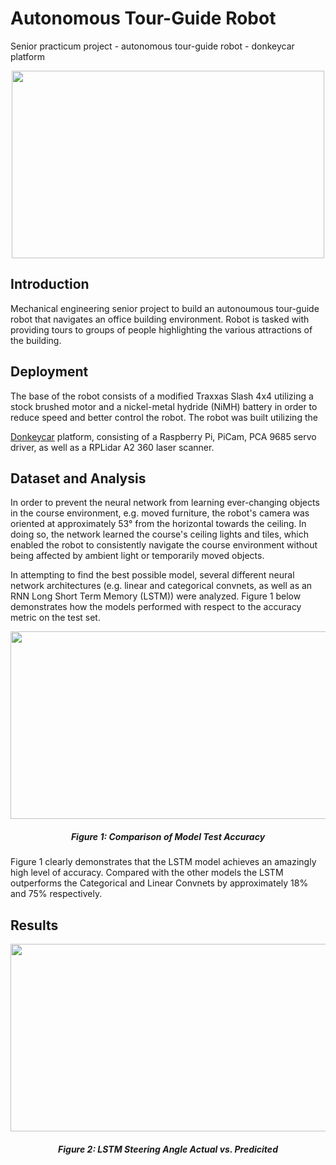<h1 align="left">  Autonomous Tour-Guide Robot  </h1>
<p align="left"> Senior practicum project - autonomous tour-guide robot - donkeycar platform </p>

<p align="center">
  <img width="500" height="300" src="https://github.com/weretew/Autonomous-Tour-Guide-Robot/blob/master/tour_guide_robot.gif?raw=true">
</p>


<h2 align="left"> Introduction </h2>
<p align="left"> Mechanical engineering senior project to build an autonoumous tour-guide robot that navigates an office building environment. Robot is tasked with providing tours to groups of people highlighting the various attractions of the building. </p>


<h2 align="left"> Deployment </h2>
<p align="left"> The base of the robot consists of a modified Traxxas Slash 4x4 utilizing a stock brushed motor and a nickel-metal hydride (NiMH) battery in order to reduce speed and better control the robot. The robot was built utilizing the
  
  [Donkeycar](https://github.com/wroscoe/donkey) platform, consisting of a Raspberry Pi, PiCam, PCA 9685 servo driver, as well as a RPLidar A2 360 laser scanner.</p>

<h2 align="left"> Dataset and Analysis </h2>
<p align="left"> In order to prevent the neural network from learning ever-changing objects in the course environment, e.g. moved furniture, the robot's camera was oriented at approximately 53° from the horizontal towards the ceiling.  In doing so, the network learned the course's ceiling lights and tiles, which enabled the robot to consistently navigate the course environment without being affected by ambient light or temporarily moved objects.
</p>

<p align="left"> In attempting to find the best possible model, several different neural network architectures (e.g. linear and categorical convnets, as well as an RNN Long Short Term Memory (LSTM)) were analyzed.  Figure 1 below demonstrates how the models performed with respect to the accuracy metric on the test set.
</p>

<p align="center">
  <img width="700" height="300" src="https://github.com/weretew/Autonomous-Tour-Guide-Robot/blob/master/model_accuracy_comparison.png?raw=true"
</p>
  
<h5 align="center"> Figure 1: Comparison of Model Test Accuracy </h5>
  
<p align="left"> Figure 1 clearly demonstrates that the LSTM model achieves an amazingly high level of accuracy. Compared with the other models the LSTM outperforms the Categorical and Linear Convnets by approximately 18% and 75% respectively.    
<h2 align="left"> Results </h2>
<p align="center">
  <img width ="700" height="300" src="https://github.com/weretew/Autonomous-Tour-Guide-Robot/blob/master/lstm_steering_plot.png?raw=true"
</p>
<h5 align="center"> Figure 2: LSTM Steering Angle Actual vs. Predicited </h5>


